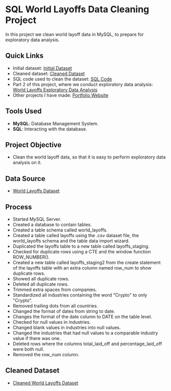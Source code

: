 # SQL World Layoffs Data Cleaning Project
In this project we clean world layoff data in MySQL, to prepare for exploratory data analysis. 

## Quick Links
- Initial dataset: [Initial Dataset](world_layoffs_dataset.csv)
- Cleaned dataset: [Cleaned Dataset](clean_world_layoffs_dataset.csv)
- SQL code used to clean the dataset: [SQL Code](world_layoffs_data_cleaning_project.sql)
- Part 2 of this project, where we conduct exploratory data analysis: [World Layoffs Exploratory Data Analysis](https://github.com/LucasHoffSchmidt/SQL_World_Layoffs_Data_Exploration_Project)
- Other projects I have made: [Portfolio Website](https://lucashoffschmidt.github.io/)

## Tools Used
- **MySQL**: Database Management System.
- **SQL**: Interacting with the database.

## Project Objective
- Clean the world layoff data, so that it is easy to perform exploratory data analysis on it. 

## Data Source
- [World Layoffs Dataset](world_layoffs_dataset.csv)

## Process
  - Started MySQL Server.
  - Created a database to contain tables. 
  - Created a table schema called world_layoffs.
  - Created a table called layoffs using the .csv dataset file, the world_layoffs schema and the table data import wizard.
  - Duplicated the layoffs table to a new table called layoffs_staging.
  - Checked for duplicate rows using a CTE and the window function ROW_NUMBER().
  - Created a new table called layoffs_staging2 from the create statement of the layoffs table with an extra column named row_num to show duplicate rows.
  - Showed all duplicate rows.
  - Deleted all duplicate rows.
  - Trimmed extra spaces from companies.
  - Standardized all industries containing the word "Crypto" to only "Crypto".
  - Removed trailing dots from all countries.
  - Changed the format of dates from string to date.
  - Changes the format of the date column to DATE on the table level.
  - Checked for null values in industries.
  - Changed blank values in industries into null values.
  - Changed the industries that had null values to a comparable industry value if there was one.
  - Deleted rows where the columns total_laid_off and percentage_laid_off were both null.
  - Removed the row_num column.

## Cleaned Dataset
- [Cleaned World Layoffs Dataset](clean_world_layoffs_dataset.csv)
